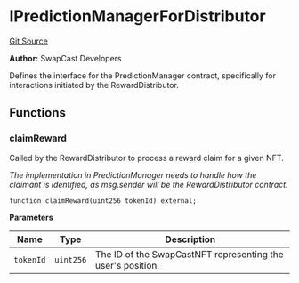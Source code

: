 # IPredictionManagerForDistributor
[Git Source](https://github.com/s-di-cola/swapcast/blob/3f00baab77fb25825c8005e3be91e9887574dca5/src/interfaces/IPredictionManagerForDistributor.sol)

**Author:**
SwapCast Developers

Defines the interface for the PredictionManager contract, specifically for interactions
initiated by the RewardDistributor.


## Functions
### claimReward

Called by the RewardDistributor to process a reward claim for a given NFT.

*The implementation in PredictionManager needs to handle how the claimant is identified,
as msg.sender will be the RewardDistributor contract.*


```solidity
function claimReward(uint256 tokenId) external;
```
**Parameters**

|Name|Type|Description|
|----|----|-----------|
|`tokenId`|`uint256`|The ID of the SwapCastNFT representing the user's position.|


